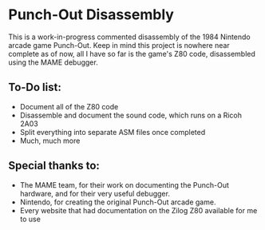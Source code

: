 # Punch-Out Disassembly
This is a work-in-progress commented disassembly of the 1984 Nintendo arcade game Punch-Out.
Keep in mind this project is nowhere near complete as of now, all I have so far is the game's Z80 code, disassembled using the MAME debugger.

## To-Do list:
- Document all of the Z80 code
- Disassemble and document the sound code, which runs on a Ricoh 2A03
- Split everything into separate ASM files once completed
- Much, much more

## Special thanks to:
- The MAME team, for their work on documenting the Punch-Out hardware, and for their very useful debugger.
- Nintendo, for creating the original Punch-Out arcade game.
- Every website that had documentation on the Zilog Z80 available for me to use
